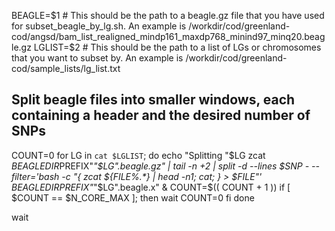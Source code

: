 BEAGLE=$1 # This should be the path to a beagle.gz file that you have used for subset_beagle_by_lg.sh. An example is /workdir/cod/greenland-cod/angsd/bam_list_realigned_mindp161_maxdp768_minind97_minq20.beagle.gz
LGLIST=$2 # This should be the path to a list of LGs or chromosomes that you want to subset by. An example is /workdir/cod/greenland-cod/sample_lists/lg_list.txt



## Split beagle files into smaller windows, each containing a header and the desired number of SNPs
COUNT=0
for LG in `cat $LGLIST`; do
	echo "Splitting "$LG
	zcat $BEAGLEDIR$PREFIX"_"$LG".beagle.gz" | tail -n +2 | split -d --lines $SNP - --filter='bash -c "{ zcat ${FILE%.*} | head -n1; cat; } > $FILE"' $BEAGLEDIR$PREFIX"_"$LG".beagle.x" &
	COUNT=$(( COUNT + 1 ))
  if [ $COUNT == $N_CORE_MAX ]; then
	  wait
	  COUNT=0
	fi
done

wait